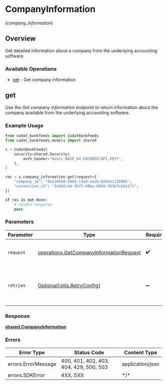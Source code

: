 # CompanyInformation
(*company_information*)

## Overview

Get detailed information about a company from the underlying accounting software.

### Available Operations

* [get](#get) - Get company information

## get

Use the *Get company information* endpoint to return information about the company available from the underlying accounting software.



### Example Usage

```python
from codat_bankfeeds import CodatBankFeeds
from codat_bankfeeds.models import shared

s = CodatBankFeeds(
    security=shared.Security(
        auth_header="Basic BASE_64_ENCODED(API_KEY)",
    ),
)

res = s.company_information.get(request={
    "company_id": "8a210b68-6988-11ed-a1eb-0242ac120002",
    "connection_id": "2e9d2c44-f675-40ba-8049-353bfcb5e171",
})

if res is not None:
    # handle response
    pass

```

### Parameters

| Parameter                                                                                          | Type                                                                                               | Required                                                                                           | Description                                                                                        |
| -------------------------------------------------------------------------------------------------- | -------------------------------------------------------------------------------------------------- | -------------------------------------------------------------------------------------------------- | -------------------------------------------------------------------------------------------------- |
| `request`                                                                                          | [operations.GetCompanyInformationRequest](../../models/operations/getcompanyinformationrequest.md) | :heavy_check_mark:                                                                                 | The request object to use for the request.                                                         |
| `retries`                                                                                          | [Optional[utils.RetryConfig]](../../models/utils/retryconfig.md)                                   | :heavy_minus_sign:                                                                                 | Configuration to override the default retry behavior of the client.                                |

### Response

**[shared.CompanyInformation](../../models/shared/companyinformation.md)**

### Errors

| Error Type                             | Status Code                            | Content Type                           |
| -------------------------------------- | -------------------------------------- | -------------------------------------- |
| errors.ErrorMessage                    | 400, 401, 402, 403, 404, 429, 500, 503 | application/json                       |
| errors.SDKError                        | 4XX, 5XX                               | \*/\*                                  |